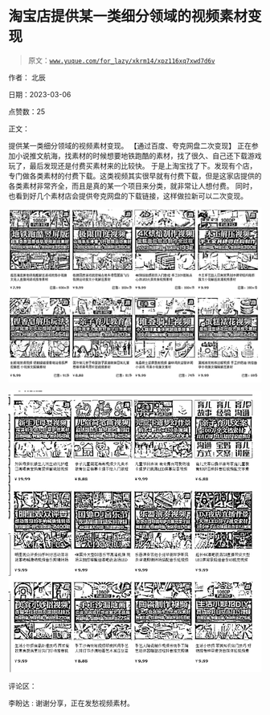 # 淘宝店提供某一类细分领域的视频素材变现

> 原文：[`www.yuque.com/for_lazy/xkrm14/xpz116xq7xwd7d6v`](https://www.yuque.com/for_lazy/xkrm14/xpz116xq7xwd7d6v)

作者： 北辰 

日期：2023-03-06 

点赞数：25 

正文： 

提供某一类细分领域的视频素材变现。 【通过百度、夸克网盘二次变现】 正在参加小说推文航海，找素材的时候想要地铁跑酷的素材，找了很久、自己还下载游戏玩了，最后发现还是付费买素材来的比较快。 于是上淘宝找了下。发现有个店，专门做各类素材的付费下载。这类视频其实很早就有付费下载，但是这家店提供的各类素材非常齐全，而且是真的某一个项目来分类，就非常让人想付费。 同时，也看到好几个素材店会提供夸克网盘的下载链接，这样做拉新可以二次变现。 

![](img/f5029d2f665de0a584ce148a749ae5b8.png) 

![](img/5e715ef10c6f80375f6ae7740b9454bc.png) 

评论区： 

李盼达 : 谢谢分享，正在发愁视频素材。 

